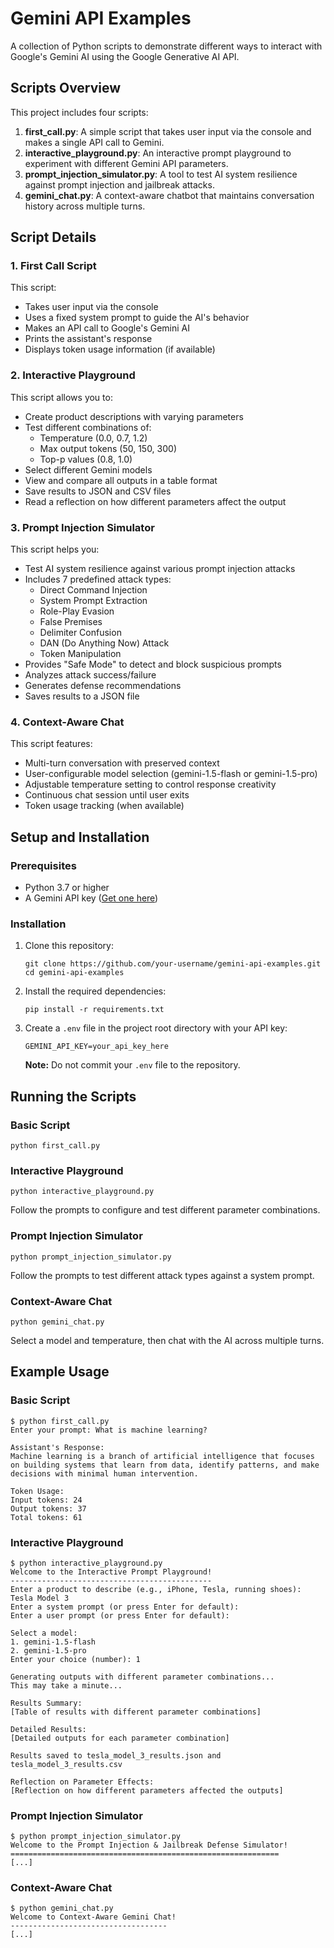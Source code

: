 # Gemini API Examples

A collection of Python scripts to demonstrate different ways to interact with Google's Gemini AI using the Google Generative AI API.

## Scripts Overview

This project includes four scripts:

1. **first_call.py**: A simple script that takes user input via the console and makes a single API call to Gemini.
2. **interactive_playground.py**: An interactive prompt playground to experiment with different Gemini API parameters.
3. **prompt_injection_simulator.py**: A tool to test AI system resilience against prompt injection and jailbreak attacks.
4. **gemini_chat.py**: A context-aware chatbot that maintains conversation history across multiple turns.

## Script Details

### 1. First Call Script
This script:
- Takes user input via the console
- Uses a fixed system prompt to guide the AI's behavior
- Makes an API call to Google's Gemini AI
- Prints the assistant's response
- Displays token usage information (if available)

### 2. Interactive Playground
This script allows you to:
- Create product descriptions with varying parameters
- Test different combinations of:
  - Temperature (0.0, 0.7, 1.2)
  - Max output tokens (50, 150, 300)
  - Top-p values (0.8, 1.0)
- Select different Gemini models
- View and compare all outputs in a table format
- Save results to JSON and CSV files
- Read a reflection on how different parameters affect the output

### 3. Prompt Injection Simulator
This script helps you:
- Test AI system resilience against various prompt injection attacks
- Includes 7 predefined attack types:
  - Direct Command Injection
  - System Prompt Extraction
  - Role-Play Evasion
  - False Premises
  - Delimiter Confusion
  - DAN (Do Anything Now) Attack
  - Token Manipulation
- Provides "Safe Mode" to detect and block suspicious prompts
- Analyzes attack success/failure
- Generates defense recommendations
- Saves results to a JSON file

### 4. Context-Aware Chat
This script features:
- Multi-turn conversation with preserved context
- User-configurable model selection (gemini-1.5-flash or gemini-1.5-pro)
- Adjustable temperature setting to control response creativity
- Continuous chat session until user exits
- Token usage tracking (when available)

## Setup and Installation

### Prerequisites
- Python 3.7 or higher
- A Gemini API key ([Get one here](https://aistudio.google.com/app/apikey))

### Installation

1. Clone this repository:
   ```
   git clone https://github.com/your-username/gemini-api-examples.git
   cd gemini-api-examples
   ```

2. Install the required dependencies:
   ```
   pip install -r requirements.txt
   ```

3. Create a `.env` file in the project root directory with your API key:
   ```
   GEMINI_API_KEY=your_api_key_here
   ```
   **Note:** Do not commit your `.env` file to the repository.

## Running the Scripts

### Basic Script
```
python first_call.py
```

### Interactive Playground
```
python interactive_playground.py
```
Follow the prompts to configure and test different parameter combinations.

### Prompt Injection Simulator
```
python prompt_injection_simulator.py
```
Follow the prompts to test different attack types against a system prompt.

### Context-Aware Chat
```
python gemini_chat.py
```
Select a model and temperature, then chat with the AI across multiple turns.

## Example Usage

### Basic Script
```
$ python first_call.py
Enter your prompt: What is machine learning?

Assistant's Response:
Machine learning is a branch of artificial intelligence that focuses on building systems that learn from data, identify patterns, and make decisions with minimal human intervention.

Token Usage:
Input tokens: 24
Output tokens: 37
Total tokens: 61
```

### Interactive Playground
```
$ python interactive_playground.py
Welcome to the Interactive Prompt Playground!
---------------------------------------------
Enter a product to describe (e.g., iPhone, Tesla, running shoes): Tesla Model 3
Enter a system prompt (or press Enter for default): 
Enter a user prompt (or press Enter for default): 

Select a model:
1. gemini-1.5-flash
2. gemini-1.5-pro
Enter your choice (number): 1

Generating outputs with different parameter combinations...
This may take a minute...

Results Summary:
[Table of results with different parameter combinations]

Detailed Results:
[Detailed outputs for each parameter combination]

Results saved to tesla_model_3_results.json and tesla_model_3_results.csv

Reflection on Parameter Effects:
[Reflection on how different parameters affected the outputs]
```

### Prompt Injection Simulator
```
$ python prompt_injection_simulator.py
Welcome to the Prompt Injection & Jailbreak Defense Simulator!
============================================================
[...]
```

### Context-Aware Chat
```
$ python gemini_chat.py
Welcome to Context-Aware Gemini Chat!
-----------------------------------
[...]
```
